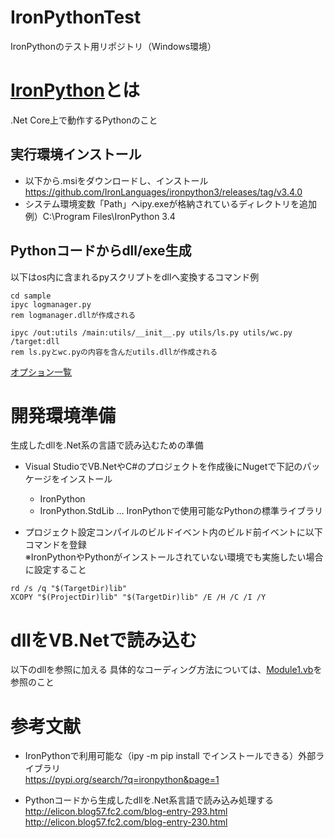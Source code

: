 # IronPythonTest
IronPythonのテスト用リポジトリ（Windows環境）

# [IronPython](https://ironpython.net/)とは
.Net Core上で動作するPythonのこと

## 実行環境インストール
* 以下から.msiをダウンロードし、インストール  
  https://github.com/IronLanguages/ironpython3/releases/tag/v3.4.0
* システム環境変数「Path」へipy.exeが格納されているディレクトリを追加  
  例）C:\Program Files\IronPython 3.4

## Pythonコードからdll/exe生成
以下はos内に含まれるpyスクリプトをdllへ変換するコマンド例
~~~
cd sample
ipyc logmanager.py
rem logmanager.dllが作成される

ipyc /out:utils /main:utils/__init__.py utils/ls.py utils/wc.py /target:dll
rem ls.pyとwc.pyの内容を含んだutils.dllが作成される
~~~
[オプション一覧](https://github.com/IronLanguages/ironpython3/tree/master/Src/IronPythonCompiler)


# 開発環境準備
生成したdllを.Net系の言語で読み込むための準備
* Visual StudioでVB.NetやC#のプロジェクトを作成後にNugetで下記のパッケージをインストール
  * IronPython
  * IronPython.StdLib ... IronPythonで使用可能なPythonの標準ライブラリ  

* プロジェクト設定コンパイルのビルドイベント内のビルド前イベントに以下コマンドを登録  
※IronPythonやPythonがインストールされていない環境でも実施したい場合に設定すること
~~~
rd /s /q "$(TargetDir)lib"
XCOPY "$(ProjectDir)lib" "$(TargetDir)lib" /E /H /C /I /Y
~~~

# dllをVB.Netで読み込む
以下のdllを参照に加える
具体的なコーディング方法については、[Module1.vb](VBdotNetTest/VBdotNetTest/Module1.vb)を参照のこと

# 参考文献
* IronPythonで利用可能な（ipy -m pip install でインストールできる）外部ライブラリ  
https://pypi.org/search/?q=ironpython&page=1

* Pythonコードから生成したdllを.Net系言語で読み込み処理する  
http://elicon.blog57.fc2.com/blog-entry-293.html  
http://elicon.blog57.fc2.com/blog-entry-230.html